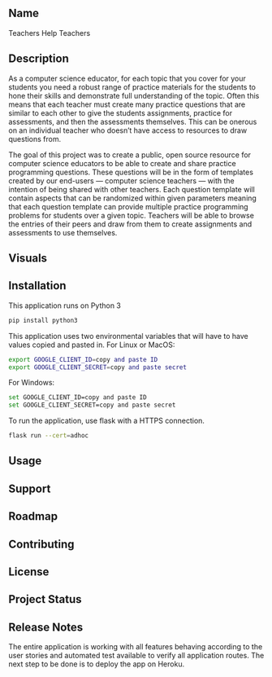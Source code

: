 ## Name
Teachers Help Teachers

## Description
As a computer science educator, for each topic that you cover for your students you need a robust range of practice materials for the students to hone their skills and demonstrate full understanding of the topic. Often this means that each teacher must create many practice questions that are similar to each other to give the students assignments, practice for assessments, and then the assessments themselves. This can be onerous on an individual teacher who doesn’t have access to resources to draw questions from. 


The goal of this project was to create a public, open source resource for computer science educators to be able to create and share practice programming questions. These questions will be in the form of templates created by our end-users — computer science teachers — with the intention of being shared with other teachers. Each question template will contain aspects that can be randomized within given parameters meaning that each question template can provide multiple practice programming problems for students over a given topic. Teachers will be able to browse the entries of their peers and draw from them to create assignments and assessments to use themselves. 


## Visuals


## Installation
This application runs on Python 3
```bash
pip install python3
```
This application uses two environmental variables that will have to have values copied and pasted in.
For Linux or MacOS:
```bash
export GOOGLE_CLIENT_ID=copy and paste ID
export GOOGLE_CLIENT_SECRET=copy and paste secret
```
For Windows:
```bash
set GOOGLE_CLIENT_ID=copy and paste ID
set GOOGLE_CLIENT_SECRET=copy and paste secret
```
To run the application, use flask with a HTTPS connection.
```bash
flask run --cert=adhoc
```

## Usage


## Support


## Roadmap


## Contributing


## License


## Project Status

## Release Notes
The entire application is working with all features behaving according to the 
user stories and automated test available to verify all application routes.
The next step to be done is to deploy the app on Heroku.
